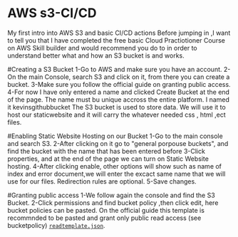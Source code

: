 # AWS s3-CI/CD
My first intro into AWS S3 and basic CI/CD actions
Before jumping in ,I want to tell you that I have completed the free basic Cloud Practiotioner Course on AWS Skill builder and would recommend you do to in order to understand better what and how an S3 bucket is and works.

#Creating a S3 Bucket
1-Go to AWS and make sure you have an account.
2-On the main Console, search S3 and click on it, from there you can create a bucket.
3-Make sure you follow the official guide on granting public access.
4-For now I have only entered a name and clicked Create Bucket at the end of the page.
The name must bu unique accross the entire platform.
I named it kevinsgithubbucket
The S3 bucket is used to store data. We will use it to host our staticwebsite and it will carry the whatever needed css , html ,ect files.

#Enabling Static Website Hosting on our Bucket
1-Go to the main console and search S3.
2-After clicking on it go to "general porpouse buckets", and find the bucket with the name that has been entered before
3-Click properties, and at the end of the page we can turn on Static Website hosting.
4-After clicking enable, other options will show such as name of index and error document,we will enter the excact same name that we will use for our files. Redirection rules are optional.
5-Save changes.

#Granting public access
1-We follow again the console and find the S3 Bucket.
2-Click permissions and find bucket policy ,then click edit, here bucket policies can be pasted.
On the official guide this template is recommnded to be pasted and grant only public read access (see bucketpolicy) [`readtemplate.json`](./readtemplate.json).




